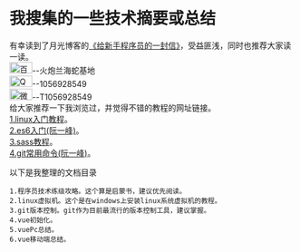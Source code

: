 # 我搜集的一些技术摘要或总结
有幸读到了月光博客的<a href="http://www.williamlong.info/archives/2700.html">《给新手程序员的一封信》</a>，受益匪浅，同时也推荐大家读一读。<br>
<img width="40px" height="20px" src="https://github.com/itxiaoxiaosu/res/blob/master/baidu_cloud.jpg" alt="百度云盘">--火炮兰海蛇基地<br>
<img width="40px" height="20px" src="https://github.com/itxiaoxiaosu/res/blob/master/qq.jpg" alt="QQ">--1056928549<br>
<img width="40px" height="20px" src="https://github.com/itxiaoxiaosu/res/blob/master/wechat.jpg" alt="微信">--T1056928549<br>
给大家推荐一下我浏览过，并觉得不错的教程的网址链接。<br>
<a href="http://www.92csz.com/study/linux">1.linux入门教程</a>。<br>
<a href="http://es6.ruanyifeng.com">2.es6入门(阮一峰)</a>。<br>
<a href="http://sass.bootcss.com/docs/sass-reference">3.sass教程</a>。<br>
<a href="http://www.ruanyifeng.com/blog/2015/12/git-cheat-sheet.html">4.git常用命令(阮一峰)</a>。<br>

以下是我整理的文档目录<br>
```
1.程序员技术练级攻略。这个算是启蒙书，建议优先阅读。
2.linux虚拟机。这个是在windows上安装linux系统虚拟机的教程。
3.git版本控制。git作为目前最流行的版本控制工具，建议掌握。
4.vue初始化。
5.vuePc总结。
6.vue移动端总结。
```
